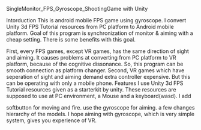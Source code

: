SingleMonitor_FPS_Gyroscope_ShootingGame with Unity

Intorduction
This is android moblie FPS game using gyroscope. I convert Unity 3d FPS Tutorial resources from PC platform to Android mobile platform.
Goal of this program is synchronization of monitor & aiming with a cheap setting. There is some benefits with this goal.

First, every FPS games, except VR games, has the same direction of sight and aiming. It causes problems at converting from PC platform to VR platform, because of the cognitive dissonance. So, this program can be smooth connection as platform changer.
Second, VR games which have seperation of sight and aiming demand extra controller expensive. But this can be operating with only a mobile phone.
Features
I use Unity 3d FPS Tutorial resources given as a starterkit by unity. These resources are supposed to use at PC environment, a Mouse and a keyboard(wasd).
I add

softbutton for moving and fire.
use the gyroscope for aiming.
a few changes hierarchy of the models.
I hope aiming with gyroscope, which is very simple system, gives you experience of VR.
